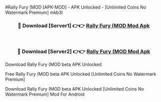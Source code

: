 #Rally Fury (MOD [APK-MOD] - APK Unlocked - [Unlimited Coins No Watermark Premium] mkb3l



<div align="center">

<h3>🔴 Download [Server1] 👉👉 <a href="https://momento.my/?title=Rally_Fury_(MOD">Rally Fury (MOD Mod Apk</a></h3><br>

<h3>🔴 Download [Server2] 👉👉 <a href="https://momento.my/?title=Rally_Fury_(MOD">Rally Fury (MOD Mod Apk</a></h3>
</div>



Download Rally Fury (MOD beta APK Unlocked

Free Rally Fury (MOD beta APK Unlocked [Unlimited Coins No Watermark Premium]

Download Rally Fury (MOD beta APK Unlocked [Unlimited Coins No Watermark Premium] Mod For Android
